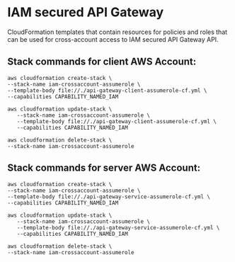 # IAM secured API Gateway
CloudFormation templates that contain resources for policies and roles that can be used for cross-account 
access to IAM secured API Gateway API.

## Stack commands for client AWS Account:
   
   ```
   aws cloudformation create-stack \
   --stack-name iam-crossaccount-assumerole \
   --template-body file://./api-gateway-client-assumerole-cf.yml \
   --capabilities CAPABILITY_NAMED_IAM
   ```
   
   ```
   aws cloudformation update-stack \
      --stack-name iam-crossaccount-assumerole \
      --template-body file://./api-gateway-client-assumerole-cf.yml \
      --capabilities CAPABILITY_NAMED_IAM
   ```
   
   ```
   aws cloudformation delete-stack \
   --stack-name iam-crossaccount-assumerole
   ```
   
## Stack commands for server AWS Account:

   ```
   aws cloudformation create-stack \
   --stack-name iam-crossaccount-assumerole \
   --template-body file://./api-gateway-service-assumerole-cf.yml \
   --capabilities CAPABILITY_NAMED_IAM
   ```
   
   ```
   aws cloudformation update-stack \
      --stack-name iam-crossaccount-assumerole \
      --template-body file://./api-gateway-service-assumerole-cf.yml \
      --capabilities CAPABILITY_NAMED_IAM
   ```
   
   ```
   aws cloudformation delete-stack \
   --stack-name iam-crossaccount-assumerole
   ```

